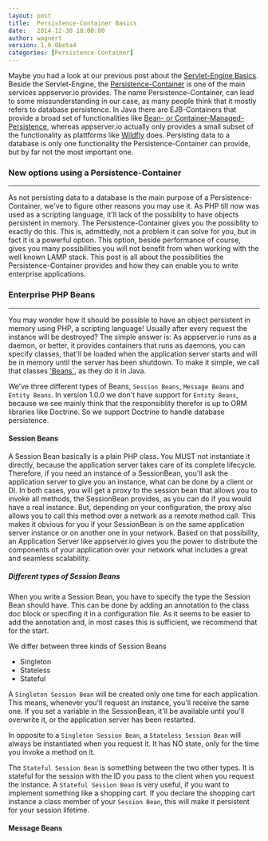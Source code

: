 ```yaml
---
layout: post
title:  Persistence-Container Basics
date:   2014-12-30 18:00:00
author: wagnert
version: 1.0.0beta4
categories: [Persistence-Container]
---
```


Maybe you had a look at our previous post about the [Servlet-Engine Basics](/servlet-engine/2014/12/24/servlet-engine-basics.html). Beside the Servlet-Engine, the [Persistence-Container](http://appserver.io/documentation/persistence-container.html) is one of the main services appserver.io provides. The name Persistence-Container, can lead to some missunderstanding in our case, as many people think that it mostly refers to database persistence. In Java there are EJB-Containers that provide a broad set of functionalities like [Bean- or Container-Managed-Persistence](http://en.wikipedia.org/wiki/Enterprise_JavaBeans), whereas appserver.io actually only provides a small subset of the functionality as plattforms like [Wildfly](http://en.wikipedia.org/wiki/WildFly) does. Persisting data to a database is only one functionality the Persistence-Container can provide, but by far not the most important one.

### New options using a Persistence-Container
***

As not persisting data to a database is the main purpose of a Persistence-Container, we've to figure other reasons you may use it. As PHP till now was used as a scripting language, it'll lack of the possiblity to have objects persistent in memory. The Persistence-Container gives you the possiblity to exactly do this. This is, admittedly, not a problem it can solve for you, but in fact it is a powerful option. This option, beside performance of course, gives you many possibilities you will not benefit from when working with the well known LAMP stack. This post is all about the possibilities the Persistence-Container provides and how they can enable you to write enterprise applications.

### Enterprise PHP Beans
***

You may wonder how it should be possible to have an object persistent in memory using PHP, a scripting language! Usually after every request the instance will be destroyed? The simple answer is: As appserver.io runs as a daemon, or better, it provides containers that runs as daemons, you can specify classes, that'll be loaded when the application server starts and will be in memory until the server has been shutdown. To make it simple, we call that classes ['Beans`](http://en.wikipedia.org/wiki/Enterprise_JavaBeans), as they do it in Java. 

We've three different types of Beans, `Session Beans`, `Message Beans` and `Entity Beans`. In version 1.0.0 we don't have support for `Entity Beans`, because we see mainly think that the responsiblity therefor is up to ORM libraries like Doctrine. So we support Doctrine to handle database persistence.

#### Session Beans

A Session Bean basically is a plain PHP class. You MUST not instantiate it directly, because the application server takes care of its complete lifecycle. Therefore, if you need an instance of a SessionBean, you'll ask the application server to give you an instance, what can be done by a client or DI. In both cases, you will get a proxy to the session bean that allows you to invoke all methods, the SessionBean provides, as you can do if you would have a real instance. But, depending on your configuration, the proxy also allows you to call this method over a network as a remote method call. This makes it obvious for you if your SessionBean is on the same application server instance or on another one in your network. Based on that possibility, an Application Server like appserver.io gives you the power to distribute the components of your application over your network what includes a great and seamless scalability.

##### Different types of Session Beans

When you write a Session Bean, you have to specify the type the Session Bean should have. This can be done by adding an annotation to the class doc block or specifing it in a configuration file. As it seems to be easier to add the annotation and, in most cases this is sufficient, we recommend that for the start.

We differ between three kinds of Session Beans

* Singleton
* Stateless
* Stateful

A `Singleton Session Bean` will be created only one time for each application. This means, whenever you'll request an instance, you'll receive the same one. If you set a variable in the SessionBean, it'll be available until you'll overwrite it, or the application server has been restarted.

In opposite to a `Singleton Session Bean`, a `Stateless Session Bean` will always be instantiated when you request it. It has NO state, only for the time you invoke a method on it.

The `Stateful Session Bean` is something between the two other types. It is stateful for the session with the ID you pass to the client when you request the instance. A `Stateful Session Bean` is very useful, if you want to implement something like a shopping cart. If you declare the shopping cart instance a class member of your `Session Bean`, this will make it persistent for your session lifetime.

#### Message Beans
 
